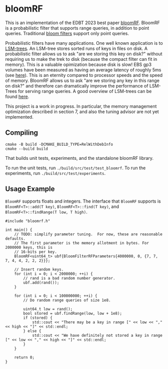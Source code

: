 # bloomRF

This is an implementation of the EDBT 2023 best paper [bloomRF](https://openproceedings.org/2023/conf/edbt/paper-190.pdf).
BloomRF is a probabilistic filter that supports range queries, in addition to point queries.  Traditional
[bloom filters](https://en.wikipedia.org/wiki/Bloom_filter) support only point queries.

Probabilistic filters have many applications.  One well known application is to [LSM-trees](https://www.cs.umb.edu/~poneil/lsmtree.pdf).
An LSM-tree stores sorted runs of keys in files on disk.  A probabilistic filter allows us to ask "are we storing this key on disk?" without requiring us to make the trek to disk (because the compact filter can fit in memory).  This is a valuable opimization because disk is slow!  EBS gp3 volumes have been measured as having an average latency of roughly 5ms (see [here](https://www.percona.com/blog/performance-of-various-ebs-storage-types-in-aws/)).  This is an eternity compared to processor speeds and the speed of memory. BloomRF allows us to ask "are we storing any key in this range on disk?" and therefore can dramatically improve the performance of LSM-Trees for serving range queries.  A good overview of LSM-trees can be found [here](https://cs-people.bu.edu/mathan/publications/icde23-tutorial.pdf).

This project is a work in progress.  In particular, the memory management optimization described in section 7,
and also the tuning advisor are not yet implemented.

## Compiling

```
cmake -B build -DCMAKE_BUILD_TYPE=RelWithDebInfo
cmake --build build
```

That builds unit tests, experiments, and the standalone bloomRF library.

To run the unit tests, run `./build/src/test/test_bloomrf`.  To run the experiments, run `./build/src/test/experiments`.

## Usage Example

`BloomRF` supports floats and integers.  The interface that `BloomRF` supports is `BloomRF<T>::add(T key)`,
`BloomRF<T>::find(T key)`, and `BloomRF<T>::findRange(T low, T high)`.

```
#include "bloomrf.h"

int main() {
    // TODO: simplify parameter tuning.  For now, these are reasonable defaults.
    // The first parameter is the memory allotment in bytes. For 2000000 keys, this is
    // 16-bits per key.
    BloomRF<uint64_t> ubf{BloomFilterRFParameters{4000000, 0, {7, 7, 7, 4, 4, 2, 2, 2}}};

    // Insert random keys.
    for (int i = 0; i < 2000000; ++i) {
        // rand is a bad random number generator.
        ubf.add(rand());
    }

    for (int i = 0; i < 100000000; ++i) {
        // Do random range queries of size 1e8.

        uint64_t low = rand();
        bool stored = ubf.findRange(low, low + 1e8);
        if (stored) {
            std::cout << "There may be a key in range [" << low << "," << high << "]" << std::endl;
        } else {
            std::cout << "We have definitely not stored a key in range [" << low << "," << high << "]" << std::endl;
        }
    }

    return 0;
}

```